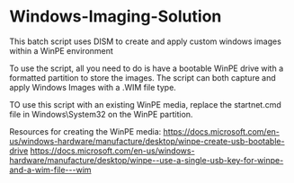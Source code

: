 # Windows-Imaging-Solution

This batch script uses DISM to create and apply custom windows images within a WinPE environment

To use the script, all you need to do is have a bootable WinPE drive with a formatted partition to store the images. The script can both capture and apply Windows Images with a .WIM file type.

TO use this script with an existing WinPE media, replace the startnet.cmd file in Windows\System32 on the WinPE partition.

Resources for creating the WinPE media:
https://docs.microsoft.com/en-us/windows-hardware/manufacture/desktop/winpe-create-usb-bootable-drive
https://docs.microsoft.com/en-us/windows-hardware/manufacture/desktop/winpe--use-a-single-usb-key-for-winpe-and-a-wim-file---wim
